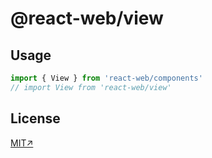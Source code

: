 # @react-web/view

## Usage

```js
import { View } from 'react-web/components'
// import View from 'react-web/view'
```

## License
[MIT↗](../../LICENSE)